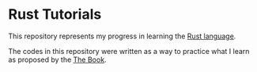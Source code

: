 # Rust Tutorials

This repository represents my progress in learning the [Rust language](https://www.rust-lang.org/).

The codes in this repository were written as a way to practice what I learn as proposed by the [The Book](https://doc.rust-lang.org/book/index.html).
